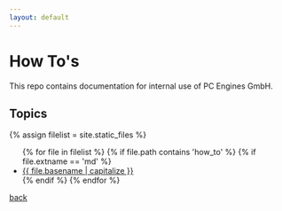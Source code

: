 ```yaml
---
layout: default
---
```

# How To's

This repo contains documentation for internal use of PC Engines GmbH.

## Topics

{% assign filelist = site.static_files  %}
<ul>
  {% for file in filelist %}
	{% if file.path contains 'how_to' %}
	     {% if file.extname == 'md'  %}
		      <li><a href="{{ site.baseurl }}{{ file.basename | append '.html' }}">{{ file.basename | capitalize }}</a></li>
	{% endif %}
  {% endfor %}
</ul>


[back](../)
